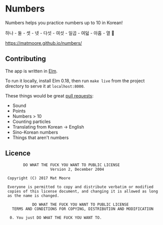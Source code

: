 # Numbers

Numbers helps you practice numbers up to 10 in Korean!

하나 - 둘 - 셋 - 넷 - 다섯 - 여섯 - 일곱 - 여덟 - 아홉 - 열 🚀

https://matmoore.github.io/numbers/

## Contributing

The app is written in [Elm](https://guide.elm-lang.org/).

To run it locally, install Elm 0.18, then run `make live` from the project directory to serve it at `localhost:8000`.

These things would be great [pull requests](https://help.github.com/articles/creating-a-pull-request/):

- Sound
- Points
- Numbers > 10
- Counting particles
- Translating from Korean -> English
- Sino-Korean numbers
- Things that aren't numbers

## Licence

```
        DO WHAT THE FUCK YOU WANT TO PUBLIC LICENSE 
                    Version 2, December 2004 

 Copyright (C) 2017 Mat Moore 

 Everyone is permitted to copy and distribute verbatim or modified 
 copies of this license document, and changing it is allowed as long 
 as the name is changed. 

            DO WHAT THE FUCK YOU WANT TO PUBLIC LICENSE 
   TERMS AND CONDITIONS FOR COPYING, DISTRIBUTION AND MODIFICATION 

  0. You just DO WHAT THE FUCK YOU WANT TO.
```
